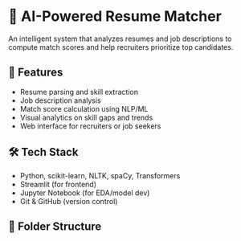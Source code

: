 # 📄 AI-Powered Resume Matcher
An intelligent system that analyzes resumes and job descriptions to compute match scores and help recruiters prioritize top candidates.

## 🚀 Features
- Resume parsing and skill extraction
- Job description analysis
- Match score calculation using NLP/ML
- Visual analytics on skill gaps and trends
- Web interface for recruiters or job seekers

## 🛠️ Tech Stack
- Python, scikit-learn, NLTK, spaCy, Transformers
- Streamlit (for frontend)
- Jupyter Notebook (for EDA/model dev)
- Git & GitHub (version control)

## 📁 Folder Structure
